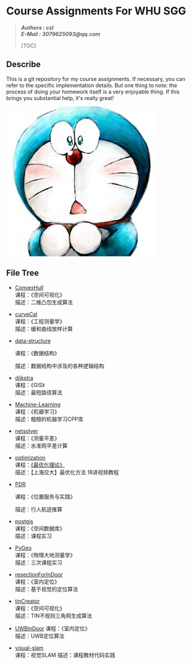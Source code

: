 # Course Assignments For WHU SGG
>___Authors : csl___   
>___E-Mail : 3079625093@qq.com___
>
>[TOC]

## Describe

This is a git repository for my course assignments. If necessary, you can refer to the specific implementation details. But one thing to note: the process of doing your homework itself is a very enjoyable thing.
If this brings you substantial help, it's really great!

<img src="./cat.jpeg">

## File Tree
+ [ConvexHull](./ConvexHull/)  
    课程：《空间可视化》  
    描述：二维凸包生成算法
    
+ [curveCal](./curveCal/)  
    课程：《工程测量学》  
    描述：缓和曲线放样计算
    
+ [data-structure](./data-structure)

    课程：《数据结构》

    描述：数据结构中涉及的各种逻辑结构

+ [dijkstra](./dijkstra/)  
    课程：《GIS》  
    描述：最短路径算法
    
+ [Machine-Learning](./Machine-Learning/)    
    课程：《机器学习》  
    描述：粗糙的机器学习CPP库
    
+ [netsolver](./netsolver/)  
    课程：《测量平差》  
    描述：水准网平差计算
    
+ [optimization](./optimization/)  
    课程：[《最优化理论》](https://www.bilibili.com/video/BV1nx411x7dY?p=1)     
    描述：【上海交大】最优化方法 18讲视频教程
    
+ [PDR](./PDR)

    课程：《位置服务与实践》

    描述：行人航迹推算

+ [postgis](./postgis/)  
    课程：《空间数据库》  
    描述：课程实习
+ [PyGeo](./PyGeo/)  
    课程：《物理大地测量学》  
    描述：三次课程实习
+ [resectionForInDoor](./resectionForInDoor/)  
    课程：《室内定位》  
    描述：基于视觉的定位算法
+ [tinCreator](./tinCreator/)  
    课程：《空间可视化》  
    描述：TIN不规则三角网生成算法
+ [UWBInDoor](./UWBInDoor/) 
    课程：《室内定位》  
    描述：UWB定位算法
+ [visual-slam](./visual-slam/)   
    课程：视觉SLAM
    描述：课程教材代码实践